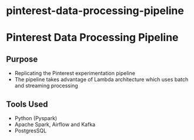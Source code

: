 # pinterest-data-processing-pipeline
# Pinterest Data Processing Pipeline

## Purpose
- Replicating the Pinterest experimentation pipeline
- The pipeline takes advantage of Lambda architecture which uses batch and streaming processing

## Tools Used
- Python (Pyspark)
- Apache Spark, Airflow and Kafka
- PostgresSQL
